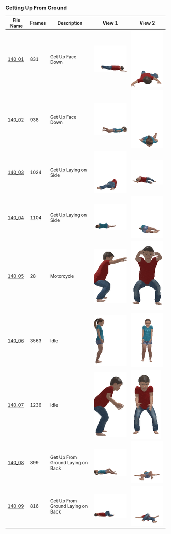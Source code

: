 ### Getting Up From Ground
|File Name|Frames|Description|View 1|View 2|
|-|-|-|-|-|
|[140_01](https://github.com/Shriinivas/cmubvh/raw/main/Sequence-136-140/140/Data/140_01.zip)|831|Get Up Face Down|<img src="https://github.com/Shriinivas/cmubvhgifs/blob/main/Sequence-136-140/140/140_01_0.gif"/>|<img src="https://github.com/Shriinivas/cmubvhgifs/blob/main/Sequence-136-140/140/140_01_1.gif"/>|
|[140_02](https://github.com/Shriinivas/cmubvh/raw/main/Sequence-136-140/140/Data/140_02.zip)|938|Get Up Face Down|<img src="https://github.com/Shriinivas/cmubvhgifs/blob/main/Sequence-136-140/140/140_02_0.gif"/>|<img src="https://github.com/Shriinivas/cmubvhgifs/blob/main/Sequence-136-140/140/140_02_1.gif"/>|
|[140_03](https://github.com/Shriinivas/cmubvh/raw/main/Sequence-136-140/140/Data/140_03.zip)|1024|Get Up Laying on Side|<img src="https://github.com/Shriinivas/cmubvhgifs/blob/main/Sequence-136-140/140/140_03_0.gif"/>|<img src="https://github.com/Shriinivas/cmubvhgifs/blob/main/Sequence-136-140/140/140_03_1.gif"/>|
|[140_04](https://github.com/Shriinivas/cmubvh/raw/main/Sequence-136-140/140/Data/140_04.zip)|1104|Get Up Laying on Side|<img src="https://github.com/Shriinivas/cmubvhgifs/blob/main/Sequence-136-140/140/140_04_0.gif"/>|<img src="https://github.com/Shriinivas/cmubvhgifs/blob/main/Sequence-136-140/140/140_04_1.gif"/>|
|[140_05](https://github.com/Shriinivas/cmubvh/raw/main/Sequence-136-140/140/Data/140_05.zip)|28|Motorcycle|<img src="https://github.com/Shriinivas/cmubvhgifs/blob/main/Sequence-136-140/140/140_05_0.gif"/>|<img src="https://github.com/Shriinivas/cmubvhgifs/blob/main/Sequence-136-140/140/140_05_1.gif"/>|
|[140_06](https://github.com/Shriinivas/cmubvh/raw/main/Sequence-136-140/140/Data/140_06.zip)|3563|Idle|<img src="https://github.com/Shriinivas/cmubvhgifs/blob/main/Sequence-136-140/140/140_06_0.gif"/>|<img src="https://github.com/Shriinivas/cmubvhgifs/blob/main/Sequence-136-140/140/140_06_1.gif"/>|
|[140_07](https://github.com/Shriinivas/cmubvh/raw/main/Sequence-136-140/140/Data/140_07.zip)|1236|Idle|<img src="https://github.com/Shriinivas/cmubvhgifs/blob/main/Sequence-136-140/140/140_07_0.gif"/>|<img src="https://github.com/Shriinivas/cmubvhgifs/blob/main/Sequence-136-140/140/140_07_1.gif"/>|
|[140_08](https://github.com/Shriinivas/cmubvh/raw/main/Sequence-136-140/140/Data/140_08.zip)|899|Get Up From Ground Laying on Back|<img src="https://github.com/Shriinivas/cmubvhgifs/blob/main/Sequence-136-140/140/140_08_0.gif"/>|<img src="https://github.com/Shriinivas/cmubvhgifs/blob/main/Sequence-136-140/140/140_08_1.gif"/>|
|[140_09](https://github.com/Shriinivas/cmubvh/raw/main/Sequence-136-140/140/Data/140_09.zip)|816|Get Up From Ground Laying on Back|<img src="https://github.com/Shriinivas/cmubvhgifs/blob/main/Sequence-136-140/140/140_09_0.gif"/>|<img src="https://github.com/Shriinivas/cmubvhgifs/blob/main/Sequence-136-140/140/140_09_1.gif"/>|
